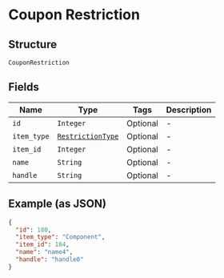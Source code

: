 
# Coupon Restriction

## Structure

`CouponRestriction`

## Fields

| Name | Type | Tags | Description |
|  --- | --- | --- | --- |
| `id` | `Integer` | Optional | - |
| `item_type` | [`RestrictionType`](../../doc/models/restriction-type.md) | Optional | - |
| `item_id` | `Integer` | Optional | - |
| `name` | `String` | Optional | - |
| `handle` | `String` | Optional | - |

## Example (as JSON)

```json
{
  "id": 180,
  "item_type": "Component",
  "item_id": 184,
  "name": "name4",
  "handle": "handle0"
}
```

